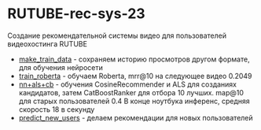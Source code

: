 # RUTUBE-rec-sys-23
Создание рекомендательной системы видео для пользователей видеохостинга RUTUBE

* [make_train_data](make_train_data.ipynb) - сохраняем историю просмотров другом формате, для обучения нейросети
* [train_roberta](train_roberta.ipynb) - обучаем Roberta, mrr@10 на следующее видео 0.2049
* [nn+als+cb](nn+als+cb.ipynb) - обучения CosineRecommender и ALS для созданиях кандидатов, затем CatBoostRanker для отбора 10 лучших. map@10 для старых пользователей 0.4
В конце ноутбука инференс, средняя скорость 18 в секунду
* [predict_new_users](predict_new_users.ipynb) - делаем рекомендации для новых пользователей

